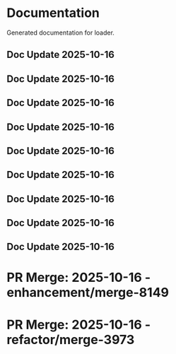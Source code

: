 # Documentation

Generated documentation for loader.

## Doc Update 2025-10-16

## Doc Update 2025-10-16

## Doc Update 2025-10-16

## Doc Update 2025-10-16

## Doc Update 2025-10-16

## Doc Update 2025-10-16

## Doc Update 2025-10-16

## Doc Update 2025-10-16

## Doc Update 2025-10-16

# PR Merge: 2025-10-16 - enhancement/merge-8149

# PR Merge: 2025-10-16 - refactor/merge-3973
